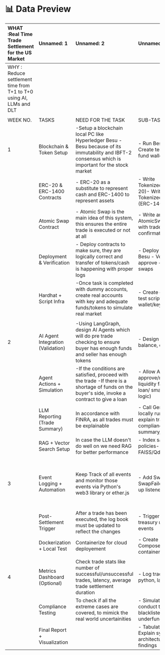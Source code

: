 # 📊 Data Preview

| WHAT :Real Time Trade Settlement for the US Market                  | Unnamed: 1                        | Unnamed: 2                                                                                                                                          | Unnamed: 3                                                                                           | Unnamed: 4                                                                    | Unnamed: 5   |
|:--------------------------------------------------------------------|:----------------------------------|:----------------------------------------------------------------------------------------------------------------------------------------------------|:-----------------------------------------------------------------------------------------------------|:------------------------------------------------------------------------------|:-------------|
| WHY : Reduce settlement time from T+1 to T+0 using AI, LLMs and DLT |                                   |                                                                                                                                                     |                                                                                                      |                                                                               |              |
|                                                                     |                                   |                                                                                                                                                     |                                                                                                      |                                                                               |              |
| WEEK NO.                                                            | TASKS                             | NEED FOR THE TASK                                                                                                                                   | SUB-TASKS                                                                                            | COMMENTS                                                                      | ESTIMATE     |
| 1                                                                   | Blockchain & Token Setup          | -Setup a blockchain local PC like Hyperledger Besu  - Besu because of its immutability and IBFT-2 consensus which is important for the stock market | - Run Besu on Docker     - Create test accounts & fund wallets                                       | Need better understanding of fundamentals of blockchain                       | 0.5 Day      |
|                                                                     | ERC-20 & ERC-1400 Contracts       | - ERC-20 as a substitute to represent cash and ERC-1400 to represent assets                                                                         | - Write TokenizedCash.sol (ERC-20)- Write TokenizedSecurity.sol (ERC-1400) - Unit test               |                                                                               | 1.5 Days     |
|                                                                     | Atomic Swap Contract              | - Atomic Swap is the main idea of this system, this ensures the entire trade is executed or not at all                                              | - Write and test AtomicSwap.sol(contract) with trade tracking, confirmation, DvP                     |                                                                               | 1 Day        |
|                                                                     | Deployment & Verification         | - Deploy contracts to make sure, they are logically correct and transfer of tokens/cash is happening with proper logs                               | - Deploy contracts to Besu - Verify events, approve + execute test swaps                             |                                                                               | 1 Day        |
|                                                                     | Hardhat + Script Infra            | -Once task is completed with dummy accounts, create real accounts with key and adequate funds/tokens to simulate real market                        | - Create deployment + test scripts - Set up local wallet/key mgmt                                    |                                                                               | 1 Day        |
|                                                                     |                                   |                                                                                                                                                     |                                                                                                      |                                                                               |              |
| 2                                                                   | AI Agent Integration (Validation) | -Using LangGraph, design AI Agents which will do pre trade checking to ensure buyer has enough funds and seller has enough tokens                   | - Design Agent to check: balance, compliance                                                         |                                                                               | 1 Day        |
|                                                                     | Agent Actions + Simulation        | -If the conditions are satisfied, proceed with the trade  -If there is a shortage of funds on the buyer's side, invoke a contract to give a loan    | - Allow Agent to auto-approve/reject- Simulate liquidity fallback (token loan/ smart contract logic) |                                                                               | 1 Day        |
|                                                                     | LLM Reporting (Trade Summary)     | In accordance with FINRA, as all trades must be explainable                                                                                         | - Call Gemini API or locally run Llama 3 to explain trades - Format compliance summary/logs          |                                                                               | 1 Day        |
|                                                                     | RAG + Vector Search Setup         | In case the LLM doesn't do well on we need RAG for better performance                                                                               | - Index sample SEC policies- Set up FAISS/Qdrant for retrieval                                       |                                                                               | 1 Day        |
|                                                                     |                                   |                                                                                                                                                     |                                                                                                      |                                                                               |              |
| 3                                                                   | Event Logging + Automation        | Keep Track of all events and monitor those events via Python's web3 library or ether.js                                                             | - Add SwapExecuted, SwapFailed events- Set up listener via web3.py                                   | Expected roadblocks due to unfamiliarity with integrating components and web3 | 1 Day        |
|                                                                     | Post-Settlement Trigger           | After a trade has been executed, the log book must be updated to reflect the changes                                                                | - Trigger logging or treasury update on events                                                       |                                                                               | 1 Day        |
|                                                                     | Dockerization + Local Test        | Containerize for cloud deployement                                                                                                                  | - Create Dockerfile - Compose Besu containers                                                        |                                                                               | 1 Day        |
|                                                                     |                                   |                                                                                                                                                     |                                                                                                      |                                                                               |              |
| 4                                                                   | Metrics Dashboard (Optional)      | Check trade stats like number of successful/unsuccessful trades, latency, average trade settlement duration                                         | - Log trade stats using python, latency                                                              | Have to figure out how to execute the latency part                            | 1 Day        |
|                                                                     | Compliance Testing                | To check if all the extreme cases are covered, to mimick the real world uncertainities                                                              | - Simulate edge cases: conduct trades using blacklisted traders, underfunded accounts                |                                                                               | 1 Day        |
|                                                                     | Final Report + Visualization      |                                                                                                                                                     | - Tabulate results- Explain system architecture, challenges, findings                                |                                                                               | 1 Day        |